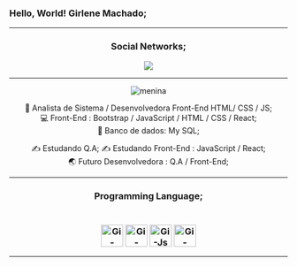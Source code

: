  <h3> Hello, World! Girlene Machado;</h3>
 <hr>
<center>
 <div>
 <h3> Social Networks;</h3>
  <a href = "https://br.linkedin.com/in/girlene-machado-b24b09128/" target="_blank"><img src="https://img.shields.io/badge/LinkedIn-0077B5?style=for-the-badge&logo=linkedin&logoColor=white" target = "_blank"></a>

 </div>
 <hr>

![menina](https://user-images.githubusercontent.com/130161834/230645854-f13d511e-37cf-4ca7-8724-1ce7beb61774.jpeg)

🧠 Analista de Sistema / Desenvolvedora Front-End HTML/ CSS / JS; <br>
💻 Front-End : Bootstrap / JavaScript / HTML / CSS / React; <br>
💾 Banco de dados: My SQL;  <br>

✍️ Estudando Q.A;
✍️ Estudando Front-End :  JavaScript  / React;  <br>
🌏 Futuro Desenvolvedora : Q.A / Front-End; <br>
  <hr>
  <h3> Programming Language; <h3>
  <div style="display : inline_block"><br>
  <img align="center" alt="Gi-HTML" height"30" width="40" src="https://cdn.jsdelivr.net/gh/devicons/devicon/icons/html5/html5-original.svg"> 
  <img align="center" alt="Gi-Css" height"30" width="40" src="https://cdn.jsdelivr.net/gh/devicons/devicon/icons/css3/css3-original.svg">
  <img align="center" alt="Gi-Js" height"30" width="40" src="https://cdn.jsdelivr.net/gh/devicons/devicon/icons/javascript/javascript-original.svg">
  <img align="center" alt="Gi-Mysql" height"30" width="40" src="https://cdn.jsdelivr.net/gh/devicons/devicon/icons/mysql/mysql-original-wordmark.svg">

  
   
          
  
</div>
 </center> 
 <hr>
 
 


